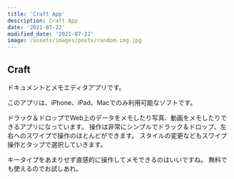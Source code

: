 ```yaml
---
title: 'Craft App'
description: Craft App
date: '2021-07-22'
modified_date: '2021-07-22'
image: /assets/images/posts/random-img.jpg
---
```


## Craft
ドキュメントとメモエディタアプリです。

このアプリは、iPhone、iPad、Macでのみ利用可能なソフトです。

ドラック＆ドロップでWeb上のデータをメモしたり写真、動画をメモしたりできるアプリになっています。
操作は非常にシンプルでドラック＆ドロップ、左右へのスワイプで操作のほとんどができます。
スタイルの変更などもスワイプ操作とタップで選択していきます。

キータイプをあまりせず直感的に操作してメモできるのはいいですね。
無料でも使えるのでお試しあれ。
